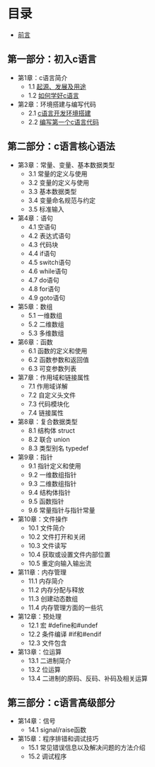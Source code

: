 # 目录
* [前言](preface.md)

## 第一部分：初入c语言

* 第1章：c语言简介
    * 1.1 [起源、发展及用途](01.1.md)
    * 1.2 [如何学好c语言](01.2.md)
* 第2章：环境搭建与编写代码
    * 2.1 [c语言开发环境搭建](02.1.md)
    * 2.2 [编写第一个c语言代码](02.2.md) 
       
## 第二部分：c语言核心语法

* 第3章：常量、变量、基本数据类型
    * 3.1 常量的定义与使用
    * 3.2 变量的定义与使用
    * 3.3 基本数据类型
    * 3.4 变量命名规范与约定
    * 3.5 标准输入
* 第4章：语句
    * 4.1 空语句
    * 4.2 表达式语句
    * 4.3 代码块
    * 4.4 if语句
    * 4.5 switch语句
    * 4.6 while语句
    * 4.7 do语句
    * 4.8 for语句
    * 4.9 goto语句
* 第5章：数组
    * 5.1 一维数组
    * 5.2 二维数组
    * 5.3 多维数组
* 第6章：函数
    * 6.1 函数的定义和使用
    * 6.2 函数参数和返回值
    * 6.3 可变参数列表
* 第7章：作用域和链接属性
    * 7.1 作用域详解
    * 7.2 自定义头文件
    * 7.3 代码模块化
    * 7.4 链接属性
* 第8章：复合数据类型
    * 8.1 结构体 struct
    * 8.2 联合 union
    * 8.3 类型别名 typedef
* 第9章：指针
    * 9.1 指针定义和使用
    * 9.2 一维数组指针
    * 9.3 二维数组指针
    * 9.4 结构体指针
    * 9.5 函数指针
    * 9.6 常量指针与指针常量
* 第10章：文件操作
    * 10.1 文件简介
    * 10.2 文件打开和关闭
    * 10.3 文件读写
    * 10.4 获取或设置文件内部位置
    * 10.5 重定向输入输出流
* 第11章：内存管理
    * 11.1 内存简介
    * 11.2 内存分配与释放
    * 11.3 创建动态数组
    * 11.4 内存管理方面的一些坑
* 第12章：预处理
    * 12.1 宏 #define和#undef
    * 12.2 条件编译 #if和#endif
    * 12.3 文件包含
* 第13章：位运算
    * 13.1 二进制简介
    * 13.2 位运算
    * 13.4 二进制的原码、反码、补码及相关运算

## 第三部分：c语言高级部分

* 第14章：信号
    * 14.1 signal/raise函数
* 第15章：程序排错和调试技巧
    * 15.1 常见错误信息以及解决问题的方法介绍
    * 15.2 调试程序